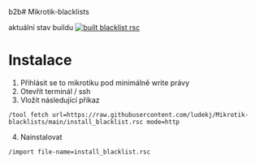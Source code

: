 b2b# Mikrotik-blacklists

aktuální stav buildu
[![built blacklist rsc](https://github.com/ludekj/Mikrotik-blacklists/actions/workflows/blacklist.yml/badge.svg)](https://github.com/ludekj/Mikrotik-blacklists/actions/workflows/blacklist.yml)

# Instalace

1. Přihlásit se to mikrotiku pod minimálně write právy
2. Otevřít terminál / ssh 
3. Vložit následující příkaz 
```
/tool fetch url=https://raw.githubusercontent.com/ludekj/Mikrotik-blacklists/main/install_blacklist.rsc mode=http
```
4. Nainstalovat 
```
/import file-name=install_blacklist.rsc
```
